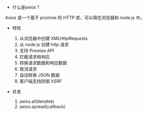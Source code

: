 * 什么是axios？

Axios 是一个基于 promise 的 HTTP 库，可以用在浏览器和 node.js 中。

* 特性
    1. 从浏览器中创建 XMLHttpRequests
    2. 从 node.js 创建 http 请求
    3. 支持 Promise API
    4. 拦截请求和响应
    5. 转换请求数据和响应数据
    6. 取消请求
    7. 自动转换 JSON 数据
    8. 客户端支持防御 XSRF


* 并发
    1. axios.all(iterable)
    2. axios.spread(callback)